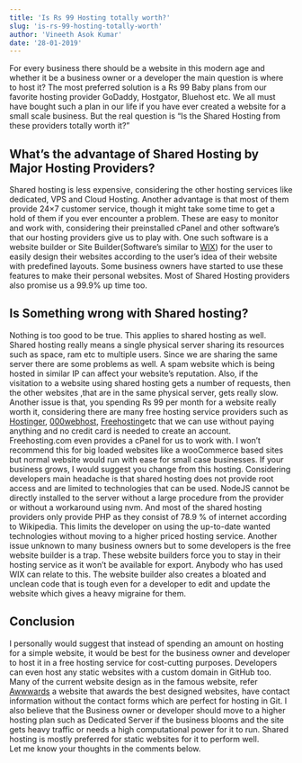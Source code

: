 ```yaml
---
title: 'Is Rs 99 Hosting totally worth?'
slug: 'is-rs-99-hosting-totally-worth'
author: 'Vineeth Asok Kumar'
date: '28-01-2019'
---
```


For every business there should be a website in this modern age and whether it be a business owner or a developer the main question is where to host it? The most preferred solution is a Rs 99 Baby plans from our favorite hosting provider GoDaddy, Hostgator, Bluehost etc. We all must have bought such a plan in our life if you have ever created a website for a small scale business. But the real question is “Is the Shared Hosting from these providers totally worth it?”
## What’s the advantage of Shared Hosting by Major Hosting Providers?
Shared hosting is less expensive, considering the other hosting services like dedicated, VPS and Cloud Hosting. Another advantage is that most of them provide 24×7 customer service, though it might take some time to get a hold of them if you ever encounter a problem. These are easy to monitor and work with, considering their preinstalled cPanel and other software’s that our hosting providers give us to play with. One such software is a website builder or Site Builder(Software’s similar to [WIX](https://www.wix.com/)) for the user to easily design their websites according to the user’s idea of their website with predefined layouts. Some business owners have started to use these features to make their personal websites. Most of Shared Hosting providers also promise us a 99.9% up time too.
## Is Something wrong with Shared hosting?
Nothing is too good to be true. This applies to shared hosting as well. Shared hosting really means a single physical server sharing its resources such as space, ram etc to multiple users. Since we are sharing the same server there are some problems as well. A spam website which is being hosted in similar IP can affect your website’s reputation. Also, if the visitation to a website using shared hosting gets a number of requests, then the other websites ,that are in the same physical server, gets really slow. Another issue is that, you spending Rs 99 per month for a website really worth it, considering there are many free hosting service providers such as [Hostinger](https://www.hostinger.in/), [000webhost](https://in.000webhost.com/), [Freehosting](https://www.freehosting.com/)etc that we can use without paying anything and no credit card is needed to create an account. Freehosting.com even provides a cPanel for us to work with. I won’t recommend this for big loaded websites like a wooCommerce based sites but normal website would run with ease for small case businesses. If your business grows, I would suggest you change from this hosting. Considering developers main headache is that shared hosting does not provide root access and are limited to technologies that can be used. NodeJS cannot be directly installed to the server without a large procedure from the provider or without a workaround using nvm. And most of the shared hosting providers only provide PHP as they consist of 78.9 % of internet according to Wikipedia. This limits the developer on using the up-to-date wanted technologies without moving to a higher priced hosting service.
Another issue unknown to many business owners but to some developers is the free website builder is a trap. These website builders force you to stay in their hosting service as it won’t be available for export. Anybody who has used WIX can relate to this. The website builder also creates a bloated and unclean code that is tough even for a developer to edit and update the website which gives a heavy migraine for them.
## Conclusion
I personally would suggest that instead of spending an amount on hosting for a simple website, it would be best for the business owner and developer to host it in a free hosting service for cost-cutting purposes. Developers can even host any static websites with a custom domain in GitHub too. Many of the current website design as in the famous website, refer [Awwwards](https://www.awwwards.com/) a website that awards the best designed websites, have contact information without the contact forms which are perfect for hosting in Git.
I also believe that the Business owner or developer should move to a higher hosting plan such as Dedicated Server if the business blooms and the site gets heavy traffic or needs a high computational power for it to run. Shared hosting is mostly preferred for static websites for it to perform well.<br>Let me know your thoughts in the comments below.